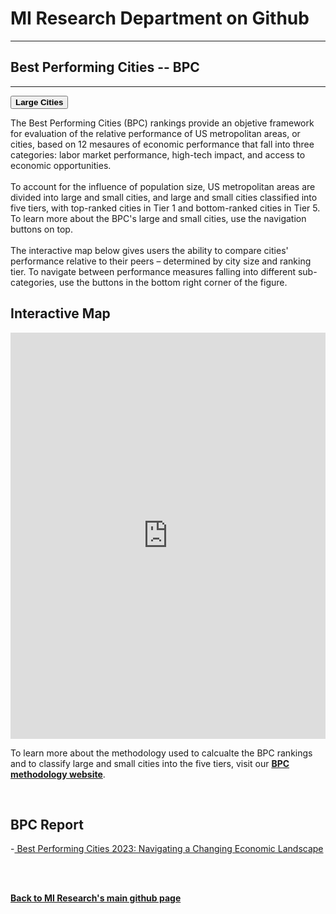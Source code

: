 <br><br>
<head>
 
<meta name="twitter:title" content="Best Performing Cities">

<meta property="og:title" content="Best Performing Cities">
<meta property="og:url" content="https://miresearch.github.io/Best-Performing-Cities/">

 </head>


<H1><b>MI Research Department on Github </b></H1>  <Hr>
<H2><b>Best Performing Cities -- BPC</b></H2>  <Hr>

  <a href="https://miresearch.github.io/BPC-Large/" target="_blank"><button class="button button2"><b>Large Cities</b></button></a> 
 
The Best Performing Cities (BPC) rankings provide an objetive framework for evaluation of the relative performance of US metropolitan areas, or cities, based on 12 mesaures of economic performance that fall into three categories: labor market performance, high-tech impact, and access to economic opportunities. <br>
 <br>
To account for the influence of population size, US metropolitan areas are divided into large and small cities, and large and small cities classified into five tiers, with top-ranked cities in Tier 1 and bottom-ranked cities in Tier 5. To learn more about the BPC's large and small cities, use the navigation buttons on top. <br>
 <br>
The interactive map below gives users the ability to compare cities' performance relative to their peers – determined by city size and ranking tier. To navigate between performance measures falling into different sub-categories, use the buttons in the bottom right corner of the figure.

<H2>Interactive Map</H2> 
 
 <iframe src="https://public.tableau.com/views/BPC_Tool2023_16813128784530/Dash-Emp?:showVizHome=no&:embed=true"  width="100%" height="650" frameborder="0"></iframe>
  <Br>
 
    
To learn more about the methodology used to calcualte the BPC rankings and to classify large and small cities into the five tiers, visit our <a href="https://miresearch.github.io/BPC-methodology/" target="_blank"><b> BPC methodology website</b></a>.
  
 <Br>

<H2>BPC Report </H2>
-<a href="https://https://milkeninstitute.org/research-department" target="_blank"> Best Performing Cities 2023: Navigating a Changing Economic Landscape </a> <br>

<Br><Br>
  
<a href=" https://miresearch.github.io/About/" target="_blank"> <b>Back to MI Research's main github page</b>  </a>
<br>
<br>
<Bh>  
<br>
<br>
<Bh>



